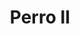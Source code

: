 ---
title: Perro II
date: 
draft: false

# descripcion
description : Dije de plata 925

materials: Plata 925

color: Plateado

dimensions: 2cm ancho

code: 02-14-0662

type: "Dijes"

categories: []

price: $4.060,00

price_eftvo: $3.450,00

# Images
# first image will be shown in the product page
images:
  # - image: "images/path_to_image"
  # La ubicacion de las imagenes es imagenes/Dijes/Dijes.Plata/02-14-0662-perro-ii
  - image: "./images/dijes/plata/02-14-0662.JPG"
---